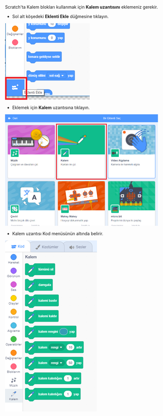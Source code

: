 Scratch'ta Kalem blokları kullanmak için **Kalem uzantısını** eklemeniz gerekir.

+ Sol alt köşedeki **Eklenti Ekle** düğmesine tıklayın.

![uzantı ekleme düğmesi vurgulanmış](images/add-extension-annotated.png)

+ Eklemek için **Kalem** uzantısına tıklayın.

![kalem uzantısı vurgulanmış](images/click-pen-annotated.png)

+ Kalem uzantısı Kod menüsünün altında belirir.

![kalem uzantısı blokları](images/pen-extension-blocks.png)